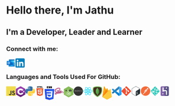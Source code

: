 # Hello there, I'm Jathu
## I'm a Developer, Leader and Learner

### Connect with me:

[<img align="left" alt="Email" width="25px" src="./assets/outlook.png" />](https://www.linkedin.com/in/jathurshan-t/)
[<img align="left" alt="LinkedIn" width="25px" src="./assets/linkedin.png" />](mailto:jtheiv@outlook.com)

<br/>

### Languages and Tools Used For GitHub:

<img align="left" alt="JavaScript" width="26px" src="./assets/javascript.png" />
<img align="left" alt="C-sharp" width="26px" src="./assets/c-sharp.png" />
<img align="left" alt="Python" width="26px" src="./assets/python.png" />
<img align="left" alt="HTML5" width="26px" src="./assets/html.png" />
<img align="left" alt="CSS3" width="26px" src="./assets/css.png" />
<img align="left" alt="Sass" width="26px" src="./assets/sass.png" />
<img align="left" alt="Node.js" width="26px" src="./assets/node.png" />
<img align="left" alt="Express" width="26px" src="./assets/express.png" />
<img align="left" alt="React" width="26px" src="./assets/react.png" />
<img align="left" alt="MongoDB" width="26px" src="./assets/mongodb.png" />
<img align="left" alt="Firebase" width="26px" src="./assets/firebase.png" />
<img align="left" alt="Visual Studio Code" width="26px" src="./assets/vscode.png" />
<img align="left" alt="Git" width="26px" src="./assets/git.png" />
<img align="left" alt="Bash" width="26px" src="./assets/bash.png" />
<img align="left" alt="Postman" width="26px" src="./assets/postman.png" />
<img align="left" alt="Netlify" width="26px" src="./assets/netlify.png" />
<img align="left" alt="Heroku" width="26px" src="./assets/heroku.png" />